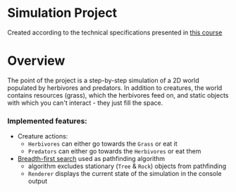 # Simulation Project


Created according to the technical specifications presented
in [this course](https://zhukovsd.github.io/java-backend-learning-course/Projects/Simulation/)

# Overview

The point of the project is a step-by-step simulation of a 2D world populated by herbivores and predators. In addition
to creatures, the world contains resources (grass), which the herbivores feed on, and static objects with which you
can't interact - they just fill the space.



### Implemented features:

- Creature actions:
    - `Herbivores` can either go towards the `Grass` or eat it
    - `Predators` can either go towards the `Herbivores` or eat them
- [Breadth-first search](https://en.wikipedia.org/wiki/Breadth-first_search) used as pathfinding algorithm
    - algorithm excludes stationary (`Tree` & `Rock`) objects from pathfinding
    - `Renderer` displays the current state of the simulation in the console output